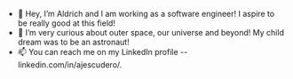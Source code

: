 - 👋 Hey, I’m Aldrich and I am working as a software engineer! I aspire to be really good at this field!
- 👀 I’m very curious about outer space, our universe and beyond! My child dream was to be an astronaut!
- 📫 You can reach me on my LinkedIn profile -- linkedin.com/in/ajescudero/.
<!---
drichorino/drichorino is a ✨ special ✨ repository because its `README.md` (this file) appears on your GitHub profile.
You can click the Preview link to take a look at your changes.
--->
